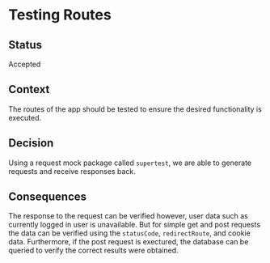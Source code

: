 # Testing Routes

## Status

Accepted

## Context

The routes of the app should be tested to ensure the desired functionality is executed.

## Decision

Using a request mock package called ```supertest```, we are able to generate requests and receive responses back.

## Consequences

The response to the request can be verified however, user data such as currently logged in user is unavailable. But for simple get and post requests the data can be verified using the ```statusCode```, ```redirectRoute```, and cookie data. Furthermore, if the post request is exectured, the database can be queried to verify the correct results were obtained.